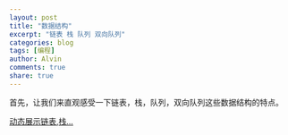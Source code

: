 ```yaml
---
layout: post
title: "数据结构"
excerpt: "链表 栈 队列 双向队列"
categories: blog
tags: [编程]
author: Alvin
comments: true
share: true
---
```


首先，让我们来直观感受一下链表，栈，队列，双向队列这些数据结构的特点。  


<a href="http://visualgo.net/list.html" target="_blank">动态展示链表,栈...</a>


<!-- 多说评论框 start -->
<div class="ds-thread" data-thread-key="ASD" data-title="ASD" ></div>
<!-- 多说评论框 end -->
<!-- 多说公共JS代码 start (一个网页只需插入一次) -->
<script type="text/javascript">
var duoshuoQuery = {short_name:"goaheadalvin"};
(function() {
var ds = document.createElement('script');
ds.type = 'text/javascript';ds.async = true;
ds.src = (document.location.protocol == 'https:' ? 'https:' : 'http:') + '//static.duoshuo.com/embed.js';
ds.charset = 'UTF-8';
(document.getElementsByTagName('head')[0] 
|| document.getElementsByTagName('body')[0]).appendChild(ds);
})();
</script>
<!-- 多说公共JS代码 end -->